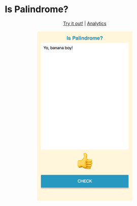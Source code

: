 <h1>Is Palindrome?</h1>
<p align="center">
  <a href="https://mzogheib.github.io/is-palindrome" target="_blank">Try it out!</a> |
  <a href="https://datastudio.google.com/open/1iX9At8HgDlklu7NabYwP30W9QESTOgAP" target="_blank">Analytics</a>
  <br><br>
<img src="screenshot.png" alt="screenshot" width="300px"/>
</p>
